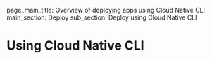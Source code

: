page_main_title: Overview of deploying apps using Cloud Native CLI
main_section: Deploy
sub_section: Deploy using Cloud Native CLI

# Using Cloud Native CLI
